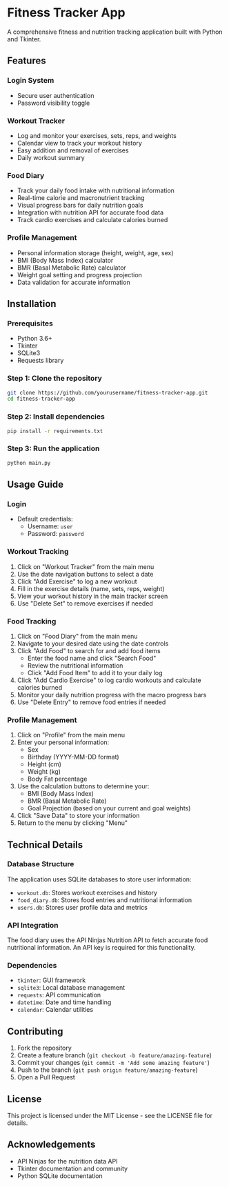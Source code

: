# Fitness Tracker App

A comprehensive fitness and nutrition tracking application built with Python and Tkinter.

## Features

### Login System
- Secure user authentication
- Password visibility toggle

### Workout Tracker
- Log and monitor your exercises, sets, reps, and weights
- Calendar view to track your workout history
- Easy addition and removal of exercises
- Daily workout summary

### Food Diary
- Track your daily food intake with nutritional information
- Real-time calorie and macronutrient tracking
- Visual progress bars for daily nutrition goals
- Integration with nutrition API for accurate food data
- Track cardio exercises and calculate calories burned

### Profile Management
- Personal information storage (height, weight, age, sex)
- BMI (Body Mass Index) calculator
- BMR (Basal Metabolic Rate) calculator
- Weight goal setting and progress projection
- Data validation for accurate information

## Installation

### Prerequisites
- Python 3.6+
- Tkinter
- SQLite3
- Requests library

### Step 1: Clone the repository
```bash
git clone https://github.com/yourusername/fitness-tracker-app.git
cd fitness-tracker-app
```

### Step 2: Install dependencies
```bash
pip install -r requirements.txt
```

### Step 3: Run the application
```bash
python main.py
```

## Usage Guide

### Login
- Default credentials: 
  - Username: `user`
  - Password: `password`

### Workout Tracking
1. Click on "Workout Tracker" from the main menu
2. Use the date navigation buttons to select a date
3. Click "Add Exercise" to log a new workout
4. Fill in the exercise details (name, sets, reps, weight)
5. View your workout history in the main tracker screen
6. Use "Delete Set" to remove exercises if needed

### Food Tracking
1. Click on "Food Diary" from the main menu
2. Navigate to your desired date using the date controls
3. Click "Add Food" to search for and add food items
   - Enter the food name and click "Search Food"
   - Review the nutritional information
   - Click "Add Food Item" to add it to your daily log
4. Click "Add Cardio Exercise" to log cardio workouts and calculate calories burned
5. Monitor your daily nutrition progress with the macro progress bars
6. Use "Delete Entry" to remove food entries if needed

### Profile Management
1. Click on "Profile" from the main menu
2. Enter your personal information:
   - Sex
   - Birthday (YYYY-MM-DD format)
   - Height (cm)
   - Weight (kg)
   - Body Fat percentage
3. Use the calculation buttons to determine your:
   - BMI (Body Mass Index)
   - BMR (Basal Metabolic Rate)
   - Goal Projection (based on your current and goal weights)
4. Click "Save Data" to store your information
5. Return to the menu by clicking "Menu"

## Technical Details

### Database Structure
The application uses SQLite databases to store user information:
- `workout.db`: Stores workout exercises and history
- `food_diary.db`: Stores food entries and nutritional information
- `users.db`: Stores user profile data and metrics

### API Integration
The food diary uses the API Ninjas Nutrition API to fetch accurate food nutritional information. An API key is required for this functionality.

### Dependencies
- `tkinter`: GUI framework
- `sqlite3`: Local database management
- `requests`: API communication
- `datetime`: Date and time handling
- `calendar`: Calendar utilities

## Contributing

1. Fork the repository
2. Create a feature branch (`git checkout -b feature/amazing-feature`)
3. Commit your changes (`git commit -m 'Add some amazing feature'`)
4. Push to the branch (`git push origin feature/amazing-feature`)
5. Open a Pull Request

## License

This project is licensed under the MIT License - see the LICENSE file for details.

## Acknowledgements

- API Ninjas for the nutrition data API
- Tkinter documentation and community
- Python SQLite documentation
